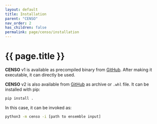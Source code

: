 ```yaml
---
layout: default
title: Installation
parent: "CENSO"
nav_order: 2
has_children: false
permalink: page/censo/installation
---
```


# {{ page.title }}

**CENSO** v1 is available as precompiled binary from [GitHub](https://github.com/grimme-lab/CENSO/releases/tag/v.1.2.0).
After making it executable, it can directly be used.

**CENSO** v2 is also available from [GitHub](https://github.com/grimme-lab/CENSO/releases) as archive or `.whl` file. It can be installed with pip:

```bash
pip install .
```

In this case, it can be invoked as:

```bash
python3 -m censo -i [path to ensemble input]
```
